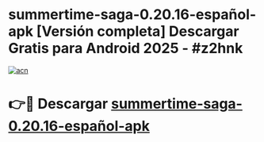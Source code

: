 # summertime-saga-0.20.16-español-apk  [Versión completa] Descargar Gratis para Android 2025 - #z2hnk

[![acn](https://github.com/user-attachments/assets/0f9c940e-d8b0-45ae-aac7-cd30a18b3e1c)](https://apps.freeplayer.one?title=summertime-saga-0.20.16-español-apk&ref=9F)

# 👉🔴 Descargar [summertime-saga-0.20.16-español-apk](https://apps.freeplayer.one?title=summertime-saga-0.20.16-español-apk&ref=9F)